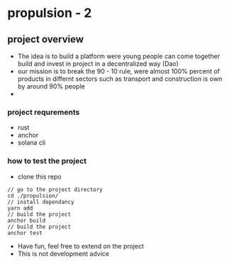 # propulsion - 2

## project overview
- The idea is to build a platform were young people can come together build and invest in project in a decentralized way (Dao)
- our mission is to break the 90 - 10 rule, were almost 100% percent of products in differnt sectors such as transport and construction is own by around 90% people
- 
### project requrements
- rust
- anchor 
- solana cli
### how to test the project
- clone this repo
``` 
// go to the project directory
cd ./propulsion/
// install dependancy
yarn add
// build the project
anchor build
// build the project
anchor test
```
- Have fun, feel free to extend on the project 
- This is not development advice